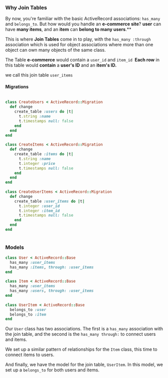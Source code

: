 ### Why Join Tables

By now, you're familiar with the basic ActiveRecord associations: `has_many` and `belongs_to`. But how would you handle an **e-commerce site**? **user** can have **many items**, and an **item** can **belong to many users**.**

This is where **Join Tables** come in to play, with the `has_many :through` association which is used for object associations where more than one object can own many objects of the same class.

The Table **e-commerce** would contain a `user_id` and `item_id `**Each row** in this table would **contain** a **user's ID** and an **item's ID.** 

we call this join table `user_items`

#### Migrations

```ruby
 
class CreateUsers < ActiveRecord::Migration
  def change
    create_table :users do |t|
      t.string :name
      t.timestamps null: false
    end
  end
end
 
class CreateItems < ActiveRecord::Migration
  def change
    create_table :items do |t|
      t.string :name
      t.integer :price
      t.timestamps null: false
    end
  end
end
 
class CreateUserItems < ActiveRecord::Migration
  def change 
    create_table :user_items do |t|
      t.integer :user_id
      t.integer :item_id
      t.timestamps null: false
    end
  end
end
 
```

### Models

```ruby
class User < ActiveRecord::Base
  has_many :user_items
  has_many :items, through: :user_items
end
 
class Item < ActiveRecord::Base
  has_many :user_items
  has_many :users, through: :user_items
end
 
class UserItem < ActiveRecord::Base 
  belongs_to :user
  belongs_to :item
end
```

Our `User` class has two associations. The first is a `has_many` association with the join table, and the second is the `has_many through:` to connect users and items.

We set up a similar pattern of relationships for the `Item` class, this time to connect items to users.

And finally, we have the model for the join table, `UserItem`. In this model, we set up a `belongs_to` for both users and items.